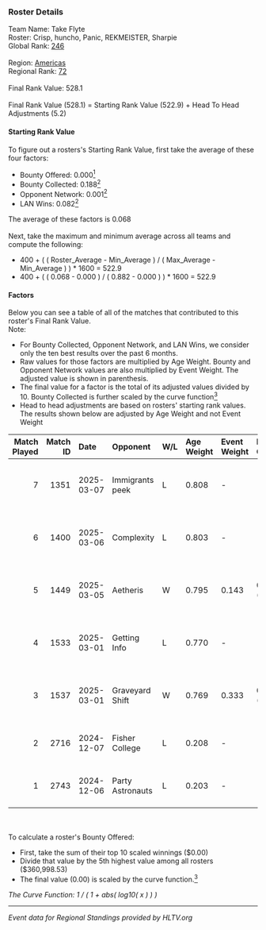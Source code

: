 ### Roster Details<br />
Team Name: Take Flyte<br />
Roster: Crisp, huncho, Panic, REKMEISTER, Sharpie<br />
Global Rank: [246](../../standings_global_2025_05_05.md)<br />
<br />
Region: [Americas]( ../../standings_americas_2025_05_05.md)<br />
Regional Rank: [72]( ../../standings_americas_2025_05_05.md)<br />
<br />
Final Rank Value:  528.1<br />
<br />
Final Rank Value (528.1) = Starting Rank Value (522.9) + Head To Head Adjustments (5.2)<br />

#### Starting Rank Value<br />
To figure out a rosters's Starting Rank Value, first take the average of these four factors:<br />
- Bounty Offered: 0.000[<sup>1</sup>](#table2)
- Bounty Collected: 0.188[<sup>2</sup>](#table1)
- Opponent Network: 0.001[<sup>2</sup>](#table1)
- LAN Wins: 0.082[<sup>2</sup>](#table1)

The average of these factors is 0.068<br />
<br />
Next, take the maximum and minimum average across all teams and compute the following:<br />
- 400 + ( ( Roster_Average - Min_Average ) / ( Max_Average - Min_Average ) ) * 1600 = 522.9
- 400 + ( ( 0.068 - 0.000 ) / ( 0.882 - 0.000 ) ) * 1600 = 522.9


#### Factors<br />
Below you can see a table of all of the matches that contributed to this roster's Final Rank Value.<br />
Note:<br />

- For Bounty Collected, Opponent Network, and LAN Wins, we consider only the ten best results over the past 6 months.
- Raw values for those factors are multiplied by Age Weight. Bounty and Opponent Network values are also multiplied by Event Weight. The adjusted value is shown in parenthesis.
- The final value for a factor is the total of its adjusted values divided by 10. Bounty Collected is further scaled by the curve function[<sup>3</sup>](#curveFunction)
- Head to head adjustments are based on rosters' starting rank values. The results shown below are adjusted by Age Weight and not Event Weight
<span id="table1"></span><br />


| Match Played | Match ID | Date       | Opponent         | W/L | Age Weight | Event Weight | Bounty Collected | Opponent Network | LAN Wins  | H2H Adj. | Roster                                    |
| -: | -: | :- | :- | :- | :- | :- | :- | :- | :- | -: | :- |
|            7 |     1351 | 2025-03-07 | Immigrants peek  | L   | 0.808      | -            | -                | -                | -         |   -10.34 | Crisp, huncho, Panic, REKMEISTER, Sharpie |
|            6 |     1400 | 2025-03-06 | Complexity       | L   | 0.803      | -            | -                | -                | -         |    -0.14 | Crisp, huncho, Panic, REKMEISTER, Sharpie |
|            5 |     1449 | 2025-03-05 | Aetheris         | W   | 0.795      | 0.143        | 0.004 (0.000)    | 0.112 (0.013)    | 0 (0.000) |    15.79 | Crisp, huncho, Panic, REKMEISTER, Sharpie |
|            4 |     1533 | 2025-03-01 | Getting Info     | L   | 0.770      | -            | -                | -                | -         |    -3.28 | Crisp, huncho, Panic, REKMEISTER, Sharpie |
|            3 |     1537 | 2025-03-01 | Graveyard Shift  | W   | 0.769      | 0.333        | 0.000 (0.000)    | 0.000 (0.000)    | 1 (0.769) |     8.06 | Crisp, huncho, Panic, REKMEISTER, Sharpie |
|            2 |     2716 | 2024-12-07 | Fisher College   | L   | 0.208      | -            | -                | -                | -         |    -1.62 | Crisp, huncho, Jpp, Orb1t, Sharpie        |
|            1 |     2743 | 2024-12-06 | Party Astronauts | L   | 0.203      | -            | -                | -                | -         |    -3.31 | Crisp, huncho, Jpp, Orb1t, Sharpie        |

<br />
<span id="table2"></span><br />
To calculate a roster's Bounty Offered:<br />

- First, take the sum of their top 10 scaled winnings ($0.00)
- Divide that value by the 5th highest value among all rosters ($360,998.53)
- The final value (0.00) is scaled by the curve function.[<sup>3</sup>](#curveFunction)

<span id="curveFunction"></span>_The Curve Function: 1 / ( 1 + abs( log10( x ) ) )_<br />

---
_Event data for Regional Standings provided by HLTV.org_<br />
